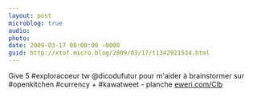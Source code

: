 ```yaml
---
layout: post
microblog: true
audio: 
photo: 
date: 2009-03-17 00:00:00 -0000
guid: http://xtof.micro.blog/2009/03/17/t1342921534.html
---
```

Give 5 #exploracoeur tw @dicodufutur pour m'aider à brainstormer sur #openkitchen #currency  + #kawatweet - planche [eweri.com/Clb](http://eweri.com/Clb)
